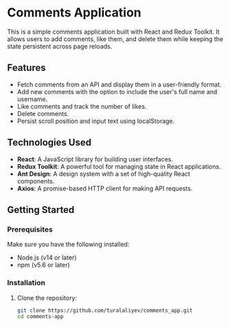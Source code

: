 # Comments Application

This is a simple comments application built with React and Redux Toolkit. It allows users to add comments, like them, and delete them while keeping the state persistent across page reloads.

## Features

- Fetch comments from an API and display them in a user-friendly format.
- Add new comments with the option to include the user's full name and username.
- Like comments and track the number of likes.
- Delete comments.
- Persist scroll position and input text using localStorage.

## Technologies Used

- **React**: A JavaScript library for building user interfaces.
- **Redux Toolkit**: A powerful tool for managing state in React applications.
- **Ant Design**: A design system with a set of high-quality React components.
- **Axios**: A promise-based HTTP client for making API requests.

## Getting Started

### Prerequisites

Make sure you have the following installed:

- Node.js (v14 or later)
- npm (v5.6 or later)

### Installation

1. Clone the repository:

   ```bash
   git clone https://github.com/turalaliyev/comments_app.git
   cd comments-app
   ```
